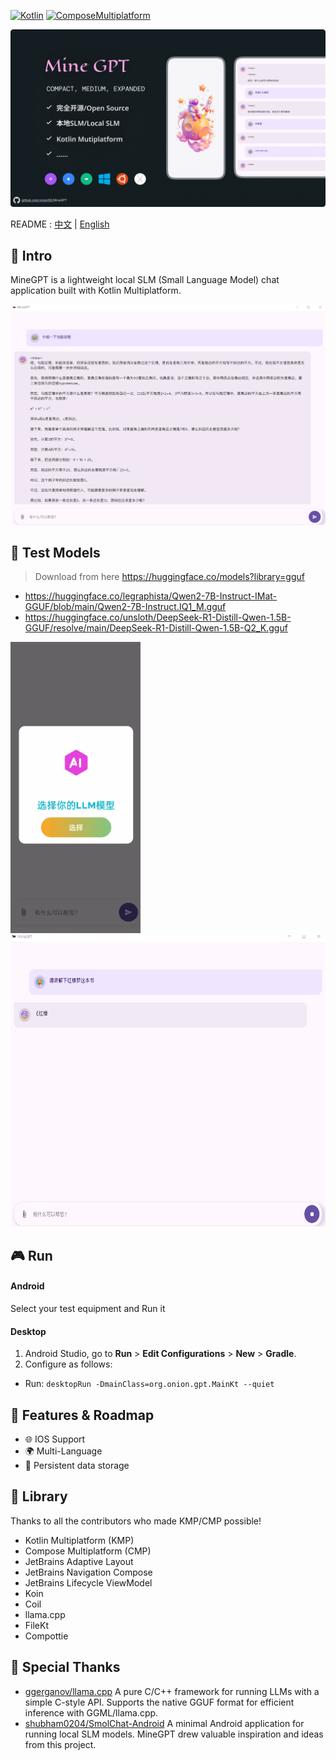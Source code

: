 [![Kotlin](https://img.shields.io/badge/Kotlin-2.1.0-blue.svg?style=flat&logo=kotlin)](https://kotlinlang.org)
[![ComposeMultiplatform](https://img.shields.io/badge/Compose_Multiplatform-1.7.3-blue.svg?style=flat)](https://www.jetbrains.com/compose-multiplatform/)

![ProjectBanner](project_cover.webp)

README : [中文](/docs/README_CHT.md) | [English](/README.md)

## 📜 Intro

MineGPT is a lightweight local SLM (Small Language Model) chat application built with Kotlin Multiplatform.

![ProjectApp](project_chat.webp)

## 💠 Test Models

> Download from here https://huggingface.co/models?library=gguf

- https://huggingface.co/legraphista/Qwen2-7B-Instruct-IMat-GGUF/blob/main/Qwen2-7B-Instruct.IQ1_M.gguf
- https://huggingface.co/unsloth/DeepSeek-R1-Distill-Qwen-1.5B-GGUF/resolve/main/DeepSeek-R1-Distill-Qwen-1.5B-Q2_K.gguf

<div align="start">
  <img src="./shot_1.gif" height=466/>
  <img src="./shot_2.gif" height=466/>
<div/>

## 🎮 Run

#### Android
Select your test equipment and Run it
#### Desktop
1. Android Studio, go to **Run** > **Edit Configurations** > **New** > **Gradle**.
2. Configure as follows:
- Run: `desktopRun -DmainClass=org.onion.gpt.MainKt --quiet`

## 🚀 Features & Roadmap

- 🌐 IOS Support
- 🌍 Multi-Language
- 💾 Persistent data storage

## 🧩 Library
Thanks to all the contributors who made KMP/CMP possible!
- Kotlin Multiplatform (KMP)
- Compose Multiplatform (CMP)
- JetBrains Adaptive Layout
- JetBrains Navigation Compose
- JetBrains Lifecycle ViewModel
- Koin
- Coil
- llama.cpp
- FileKt
- Compottie

## 🙏 Special Thanks
* [ggerganov/llama.cpp](https://github.com/ggerganov/llama.cpp) A pure C/C++ framework for running LLMs with a simple C-style API. Supports the native GGUF format for efficient inference with GGML/llama.cpp.
* [shubham0204/SmolChat-Android](https://github.com/shubham0204/SmolChat-Android) A minimal Android application for running local SLM models. MineGPT drew valuable inspiration and ideas from this project.
